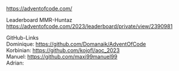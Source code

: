 https://adventofcode.com/  

Leaderboard MMR-Huntaz  
https://adventofcode.com/2023/leaderboard/private/view/2390981  

GitHub-Links  
Dominique: https://github.com/Domanaik/AdventOfCode  
Korbinian: https://github.com/kojofl/aoc_2023  
Manuel: https://github.com/maxi99manuel99  
Adrian:  